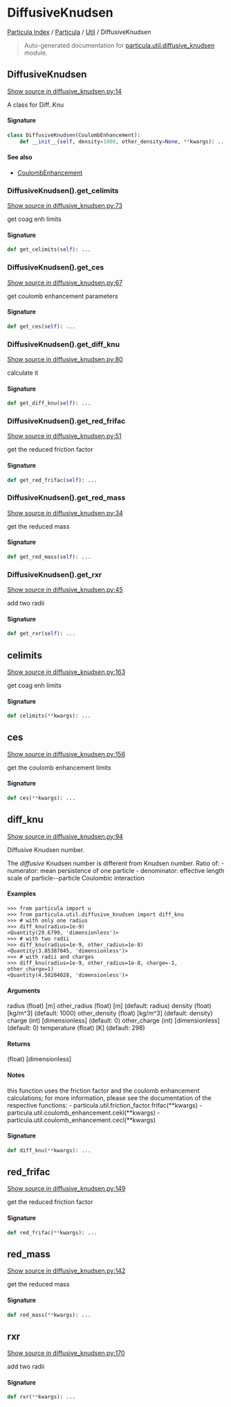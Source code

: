 # DiffusiveKnudsen

[Particula Index](../../README.md#particula-index) / [Particula](../index.md#particula) / [Util](./index.md#util) / DiffusiveKnudsen

> Auto-generated documentation for [particula.util.diffusive_knudsen](https://github.com/Gorkowski/particula/blob/main/particula/util/diffusive_knudsen.py) module.

## DiffusiveKnudsen

[Show source in diffusive_knudsen.py:14](https://github.com/Gorkowski/particula/blob/main/particula/util/diffusive_knudsen.py#L14)

A class for Diff..Knu

#### Signature

```python
class DiffusiveKnudsen(CoulombEnhancement):
    def __init__(self, density=1000, other_density=None, **kwargs): ...
```

#### See also

- [CoulombEnhancement](./coulomb_enhancement.md#coulombenhancement)

### DiffusiveKnudsen().get_celimits

[Show source in diffusive_knudsen.py:73](https://github.com/Gorkowski/particula/blob/main/particula/util/diffusive_knudsen.py#L73)

get coag enh limits

#### Signature

```python
def get_celimits(self): ...
```

### DiffusiveKnudsen().get_ces

[Show source in diffusive_knudsen.py:67](https://github.com/Gorkowski/particula/blob/main/particula/util/diffusive_knudsen.py#L67)

get coulomb enhancement parameters

#### Signature

```python
def get_ces(self): ...
```

### DiffusiveKnudsen().get_diff_knu

[Show source in diffusive_knudsen.py:80](https://github.com/Gorkowski/particula/blob/main/particula/util/diffusive_knudsen.py#L80)

calculate it

#### Signature

```python
def get_diff_knu(self): ...
```

### DiffusiveKnudsen().get_red_frifac

[Show source in diffusive_knudsen.py:51](https://github.com/Gorkowski/particula/blob/main/particula/util/diffusive_knudsen.py#L51)

get the reduced friction factor

#### Signature

```python
def get_red_frifac(self): ...
```

### DiffusiveKnudsen().get_red_mass

[Show source in diffusive_knudsen.py:34](https://github.com/Gorkowski/particula/blob/main/particula/util/diffusive_knudsen.py#L34)

get the reduced mass

#### Signature

```python
def get_red_mass(self): ...
```

### DiffusiveKnudsen().get_rxr

[Show source in diffusive_knudsen.py:45](https://github.com/Gorkowski/particula/blob/main/particula/util/diffusive_knudsen.py#L45)

add two radii

#### Signature

```python
def get_rxr(self): ...
```



## celimits

[Show source in diffusive_knudsen.py:163](https://github.com/Gorkowski/particula/blob/main/particula/util/diffusive_knudsen.py#L163)

get coag enh limits

#### Signature

```python
def celimits(**kwargs): ...
```



## ces

[Show source in diffusive_knudsen.py:156](https://github.com/Gorkowski/particula/blob/main/particula/util/diffusive_knudsen.py#L156)

get the coulomb enhancement limits

#### Signature

```python
def ces(**kwargs): ...
```



## diff_knu

[Show source in diffusive_knudsen.py:94](https://github.com/Gorkowski/particula/blob/main/particula/util/diffusive_knudsen.py#L94)

Diffusive Knudsen number.

The *diffusive* Knudsen number is different from Knudsen number.
Ratio of:
    - numerator: mean persistence of one particle
    - denominator: effective length scale of
        particle--particle Coulombic interaction

#### Examples

```
>>> from particula import u
>>> from particula.util.diffusive_knudsen import diff_knu
>>> # with only one radius
>>> diff_knu(radius=1e-9)
<Quantity(29.6799, 'dimensionless')>
>>> # with two radii
>>> diff_knu(radius=1e-9, other_radius=1e-8)
<Quantity(3.85387845, 'dimensionless')>
>>> # with radii and charges
>>> diff_knu(radius=1e-9, other_radius=1e-8, charge=-1, other_charge=1)
<Quantity(4.58204028, 'dimensionless')>
```

#### Arguments

radius          (float) [m]
other_radius    (float) [m]             (default: radius)
density         (float) [kg/m^3]        (default: 1000)
other_density   (float) [kg/m^3]        (default: density)
charge          (int)   [dimensionless] (default: 0)
other_charge    (int)   [dimensionless] (default: 0)
temperature     (float) [K]             (default: 298)

#### Returns

(float) [dimensionless]

#### Notes

this function uses the friction factor and
the coulomb enhancement calculations; for more information,
please see the documentation of the respective functions:
    - particula.util.friction_factor.frifac(**kwargs)
    - particula.util.coulomb_enhancement.cekl(**kwargs)
    - particula.util.coulomb_enhancement.cecl(**kwargs)

#### Signature

```python
def diff_knu(**kwargs): ...
```



## red_frifac

[Show source in diffusive_knudsen.py:149](https://github.com/Gorkowski/particula/blob/main/particula/util/diffusive_knudsen.py#L149)

get the reduced friction factor

#### Signature

```python
def red_frifac(**kwargs): ...
```



## red_mass

[Show source in diffusive_knudsen.py:142](https://github.com/Gorkowski/particula/blob/main/particula/util/diffusive_knudsen.py#L142)

get the reduced mass

#### Signature

```python
def red_mass(**kwargs): ...
```



## rxr

[Show source in diffusive_knudsen.py:170](https://github.com/Gorkowski/particula/blob/main/particula/util/diffusive_knudsen.py#L170)

add two radii

#### Signature

```python
def rxr(**kwargs): ...
```
